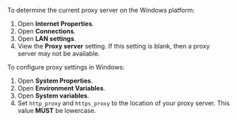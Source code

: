 To determine the current proxy server on the Windows platform:

1. Open **Internet Properties**.
1. Open **Connections**.
1. Open **LAN settings**.
1. View the **Proxy server** setting. If this setting is blank, then a proxy server may not be available.

To configure proxy settings in Windows:

1. Open **System Properties**.
1. Open **Environment Variables**.
1. Open **System variables**.
1. Set `http_proxy` and `https_proxy` to the location of your proxy server. This value **MUST** be lowercase.
